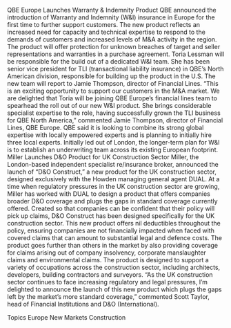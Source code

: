 QBE Europe Launches Warranty & Indemnity Product
QBE announced the introduction of Warranty and Indemnity (W&I) insurance in Europe for the first time to further support customers. The new product reflects an increased need for capacity and technical expertise to respond to the demands of customers and increased levels of M&A activity in the region.
The product will offer protection for unknown breaches of target and seller representations and warranties in a purchase agreement.
Toria Lessman will be responsible for the build out of a dedicated W&I team. She has been senior vice president for TLI (transactional liability insurance) in QBE’s North American division, responsible for building up the product in the U.S. The new team will report to Jamie Thompson, director of Financial Lines.
“This is an exciting opportunity to support our customers in the M&A market. We are delighted that Toria will be joining QBE Europe’s financial lines team to spearhead the roll out of our new W&I product. She brings considerable specialist expertise to the role, having successfully grown the TLI business for QBE North America,” commented Jamie Thompson, director of Financial Lines, QBE Europe.
QBE said it is looking to combine its strong global expertise with locally empowered experts and is planning to initially hire three local experts. Initially led out of London, the longer-term plan for W&I is to establish an underwriting team across its existing European footprint.
Miller Launches D&O Product for UK Construction Sector
Miller, the London-based independent specialist re/insurance broker, announced the launch of “D&O Construct,” a new product for the UK construction sector, designed exclusively with the Howden managing general agent DUAL.
At a time when regulatory pressures in the UK construction sector are growing, Miller has worked with DUAL to design a product that offers companies broader D&O coverage and plugs the gaps in standard coverage currently offered. Created so that companies can be confident that their policy will pick up claims, D&O Construct has been designed specifically for the UK construction sector.
This new product offers nil deductibles throughout the policy, ensuring companies are not financially impacted when faced with covered claims that can amount to substantial legal and defence costs. The product goes further than others in the market by also providing coverage for claims arising out of company insolvency, corporate manslaughter claims and environmental claims.
The product is designed to support a variety of occupations across the construction sector, including architects, developers, building contractors and surveyors.
“As the UK construction sector continues to face increasing regulatory and legal pressures, I’m delighted to announce the launch of this new product which plugs the gaps left by the market’s more standard coverage,” commented Scott Taylor, head of Financial Institutions and D&O (International).

Topics
Europe
New Markets
Construction
